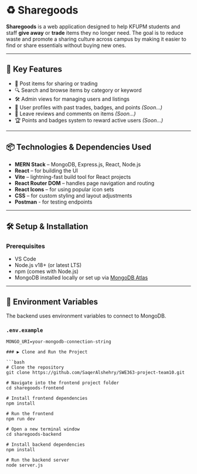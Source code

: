# ♻️ Sharegoods

**Sharegoods** is a web application designed to help KFUPM students and staff **give away** or **trade** items they no longer need. The goal is to reduce waste and promote a sharing culture across campus by making it easier to find or share essentials without buying new ones.

---

## 🌟 Key Features

- 📸 Post items for sharing or trading  
- 🔍 Search and browse items by category or keyword  
- 🛠 Admin views for managing users and listings  
- 👤 User profiles with past trades, badges, and points *(Soon...)*  
- 💬 Leave reviews and comments on items *(Soon...)*  
- 🏆 Points and badges system to reward active users *(Soon...)*

---

## 📦 Technologies & Dependencies Used

- **MERN Stack** – MongoDB, Express.js, React, Node.js  
- **React** – for building the UI  
- **Vite** – lightning-fast build tool for React projects  
- **React Router DOM** – handles page navigation and routing  
- **React Icons** – for using popular icon sets  
- **CSS** – for custom styling and layout adjustments
- **Postman** - for testing endpoints

---

## 🛠️ Setup & Installation

### Prerequisites
- VS Code
- Node.js v18+ (or latest LTS)
- npm (comes with Node.js)
- MongoDB installed locally or set up via [MongoDB Atlas](https://www.mongodb.com/cloud/atlas)

---

## 🔐 Environment Variables

The backend uses environment variables to connect to MongoDB.

### `.env.example`

```env
MONGO_URI=your-mongodb-connection-string

### ▶️ Clone and Run the Project

```bash
# Clone the repository
git clone https://github.com/SaqerAlshehry/SWE363-project-team10.git

# Navigate into the frontend project folder
cd sharegoods-frontend

# Install frontend dependencies
npm install

# Run the frontend
npm run dev

# Open a new terminal window
cd sharegoods-backend

# Install backend dependencies
npm install

# Run the backend server
node server.js




